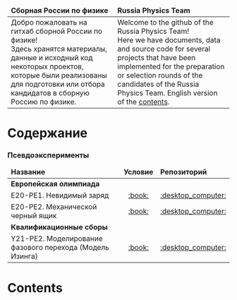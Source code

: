 <table>
	<thead>
		<tr>
			<td><strong>Сборная России по физике</strong></td>
			<td><strong>Russia Physics Team</strong></td>
		</tr>
	</thead>
	<tbody>
		<tr>
			<td>Добро пожаловать на гитхаб сборной России по физике!<br />Здесь хранятся материалы, данные и исходный код некоторых проектов, которые были реализованы для подготовки или отбора кандидатов в сборную Россию по физике.</td>
			<td>Welcome to the github of the Russia Physics Team!<br />Here we have documents, data and source code for several projects that have been implemented for the preparation or selection rounds of the candidates of the Russia Physics Team. English version of the <a href="#contents_en">contents</a>.</td>
		</tr>
	</tbody>
</table>

# Содержание
### Псевдоэксперименты
<table>
	<thead>
		<tr>
			<td><strong>Название</strong></td>
			<td><strong>Условие</strong></td>
			<td><strong>Репозиторий</strong></td>
		</tr>
	</thead>
	<tbody>
		<tr>
			<td colspan="3"><strong>Европейская олимпиада</strong></td>
		</tr>
		<tr>
			<td>E20-PE1. Невидимый заряд</td>
			<td align="center"><a href="https://pho.rs/p/1309">:book:</a></td>
			<td align="center"><a href="https://github.com/pho-rs/E20-PE1.-Hidden-charge">:desktop_computer:</a></td>
		</tr>
		<tr>
			<td>E20-PE2. Механической черный ящик</td>
			<td align="center"><a href="https://pho.rs/p/1309">:book:</a></td>
			<td align="center"><a href="https://github.com/pho-rs/E20-PE2.-Mechanical-black-box">:desktop_computer:</a></td>
		</tr>
		<tr>
			<td colspan="3"><strong>Квалификационные сборы</strong></td>
		</tr>
		<tr>
			<td>Y21-PE2. Моделирование фазового перехода (Модель Изинга)</td>
			<td align="center"><a href="https://pho.rs/p/243">:book:</a></td>
			<td align="center"><a href="https://github.com/pho-rs/Y21-PE2.-Ising-Model">:desktop_computer:</a></td>
		</tr>
	</tbody>
</table>

<h1 id="contents_en">Contents</h1>
